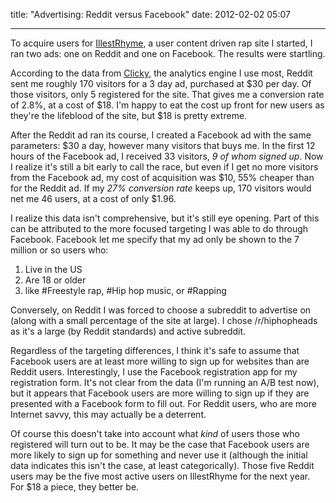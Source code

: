 title: "Advertising: Reddit versus Facebook"
date: 2012-02-02 05:07


---
To acquire users for [IllestRhyme](http://www.illestrhyme.com), a user content driven rap site I started, I ran two ads: one on Reddit and one on Facebook. The results were startling. 

According to the data from [Clicky](http://getclicky.com/66528953), the analytics engine I use most, Reddit sent me roughly 170 visitors for a 3 day ad, purchased at $30 per day. Of those visitors, only 5 registered for the site. That gives me a conversion rate of 2.8%, at a cost of $18. I'm happy to eat the cost up front for new users as they're the lifeblood of the site, but $18 is pretty extreme.

After the Reddit ad ran its course, I created a Facebook ad with the same parameters: $30 a day, however many visitors that buys me. In the first 12 hours of the Facebook ad, I received 33 visitors, *9 of whom signed up*. Now I realize it's still a bit early to call the race, but even if I get no more visitors from the Facebook ad, my cost of acquisition was $10, 55% cheaper than for the Reddit ad. If my *27% conversion rate* keeps up, 170 visitors would net me 46 users, at a cost of only $1.96.

I realize this data isn't comprehensive, but it's still eye opening. Part of this can be attributed to the more focused targeting I was able to do through Facebook. Facebook let me specify that my ad only be shown to the 7 million or so users who:
1. Live in the US 
2. Are 18 or older 
3. like #Freestyle rap, #Hip hop music, or #Rapping 

Conversely, on Reddit I was forced to choose a subreddit to advertise on (along with a small percentage of the site at large). I chose /r/hiphopheads as it's a large (by Reddit standards) and active subreddit.

Regardless of the targeting differences, I think it's safe to assume that Facebook users are at least more willing to sign up for websites than are Reddit users. Interestingly, I use the Facebook registration app for my registration form. It's not clear from the data (I'm running an A/B test now), but it appears that Facebook users are more willing to sign up if they are presented with a Facebook form to fill out. For Reddit users, who are more Internet savvy, this may actually be a deterrent.

Of course this doesn't take into account what _kind_ of users those who registered will turn out to be. It may be the case that Facebook users are more likely to sign up for something and never use it (although the initial data indicates this isn't the case, at least categorically). Those five Reddit users may be the five most active users on IllestRhyme for the next year. For $18 a piece, they better be.
